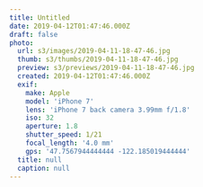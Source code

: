 ```yaml
---
title: Untitled
date: 2019-04-12T01:47:46.000Z
draft: false
photo:
  url: s3/images/2019-04-11-18-47-46.jpg
  thumb: s3/thumbs/2019-04-11-18-47-46.jpg
  preview: s3/previews/2019-04-11-18-47-46.jpg
  created: 2019-04-12T01:47:46.000Z
  exif:
    make: Apple
    model: 'iPhone 7'
    lens: 'iPhone 7 back camera 3.99mm f/1.8'
    iso: 32
    aperture: 1.8
    shutter_speed: 1/21
    focal_length: '4.0 mm'
    gps: '47.7567944444444 -122.185019444444'
  title: null
  caption: null
---
```

